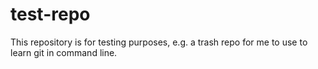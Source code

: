test-repo
=========

This repository is for testing purposes, e.g. a trash repo for me to use to learn git in command line.
